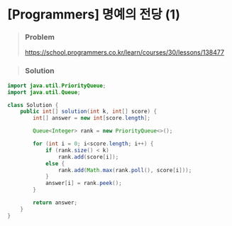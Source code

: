 # [Programmers] 명예의 전당 (1)



> ### Problem
>
> https://school.programmers.co.kr/learn/courses/30/lessons/138477
>


> ### Solution

```java
import java.util.PriorityQueue;
import java.util.Queue;

class Solution {
    public int[] solution(int k, int[] score) {
        int[] answer = new int[score.length];

        Queue<Integer> rank = new PriorityQueue<>();

        for (int i = 0; i<score.length; i++) {
            if (rank.size() < k)
                rank.add(score[i]);
            else {
                rank.add(Math.max(rank.poll(), score[i]));
            }
            answer[i] = rank.peek();
        }

        return answer;
    }
}
```

